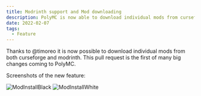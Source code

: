 ```yaml
---
title: Modrinth support and Mod downloading
description: PolyMC is now able to download individual mods from curseforge and modrinth. Huge thanks to @timoreo for this feature.
date: 2022-02-07
tags:
  - Feature
---
```


Thanks to @timoreo it is now possible to download individual mods from both curseforge and modrinth. This pull request is the first of many big changes coming to PolyMC.

Screenshots of the new feature:

![ModInstallBlack](https://user-images.githubusercontent.com/81902668/152801619-8d826540-2467-4973-9488-f6afcb7ba804.png)
![ModInstallWhite](https://user-images.githubusercontent.com/81902668/152801625-e7ad87f7-464f-49a2-ab4f-116f592acec1.png)
